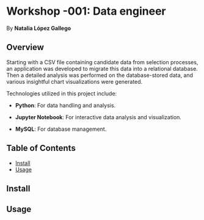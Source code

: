 # Workshop -001: Data engineer
By **Natalia López Gallego**


## Overview

Starting with a CSV file containing candidate data from selection processes, an application was developed to migrate this data into a relational database. Then a detailed analysis was performed on the database-stored data, and various insightful chart visualizations were generated.

Technologies utilized in this project include:

-   **Python**: For data handling and analysis.
    
-   **Jupyter Notebook**: For interactive data analysis and visualization.
    
-   **MySQL**: For database management.

## Table of Contents

 - [Install](https://github.com/ntlg72/etl-ws-1?tab=readme-ov-file#install)
 - [Usage](https://github.com/ntlg72/etl-ws-1?tab=readme-ov-file#usage)

## Install


## Usage
